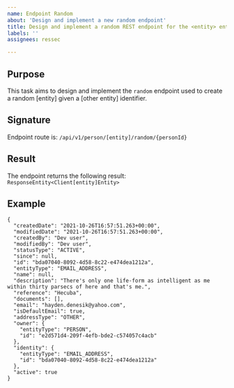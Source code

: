 ```yaml
---
name: Endpoint Random
about: 'Design and implement a new random endpoint'
title: Design and implement a random REST endpoint for the <entity> entity
labels: ''
assignees: ressec

---
```


## Purpose

This task aims to design and implement the `random` endpoint used to create a random [entity] given a [other entity] identifier.

## Signature

Endpoint route is: `/api/v1/person/[entity]/random/{personId}`

## Result

The endpoint returns the following result: `ResponseEntity<Client[entity]Entity>`

## Example

```
{
  "createdDate": "2021-10-26T16:57:51.263+00:00",
  "modifiedDate": "2021-10-26T16:57:51.263+00:00",
  "createdBy": "Dev user",
  "modifiedBy": "Dev user",
  "statusType": "ACTIVE",
  "since": null,
  "id": "bda07040-8092-4d58-8c22-e474dea1212a",
  "entityType": "EMAIL_ADDRESS",
  "name": null,
  "description": "There's only one life-form as intelligent as me within thirty parsecs of here and that's me.",
  "reference": "Hecuba",
  "documents": [],
  "email": "hayden.denesik@yahoo.com",
  "isDefaultEmail": true,
  "addressType": "OTHER",
  "owner": {
    "entityType": "PERSON",
    "id": "e2d571d4-209f-4efb-bde2-c574057c4acb"
  },
  "identity": {
    "entityType": "EMAIL_ADDRESS",
    "id": "bda07040-8092-4d58-8c22-e474dea1212a"
  },
  "active": true
}
```

